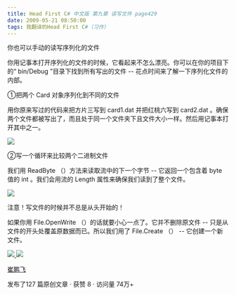 ```yaml
---
title: Head First C# 中文版 第九章 读写文件 page429
date: 2009-05-21 08:50:00
tags: 我翻译的Head First C#（习作）
---
```

你也可以手动的读写序列化的文件

  

你用记事本打开序列化的文件的时候，它看起来不怎么漂亮。你可以在你的项目下的“  bin/Debug  ”目录下找到所有写出的文件  \--
花点时间来了解一下序列化文件的内部。

  

①把两个  Card  对象序列化到不同的文件

  

用你原来写过的代码来把方片三写到  card1.dat  并把红桃六写到  card2.dat
。确保两个文件都被写出了，而且处于同一个文件夹下且文件大小一样。然后用记事本打开其中之一。

  

![](https://p-blog.csdn.net/images/p_blog_csdn_net/cuipengfei1/EntryImages/20090521/2009-05-20_22-30-01.jpg)

②写一个循环来比较两个二进制文件

  

我们用  ReadByte  （）方法来读取流中的下一个字节  \--  它返回一个包含着  byte  值的  int  。我们会用流的  Length
属性来确保我们读到了整个文件。

  

![](https://p-blog.csdn.net/images/p_blog_csdn_net/cuipengfei1/EntryImages/20090521/2009-05-21_08-37-33.jpg)

注意！写文件的时候并不总是从头开始的！

  

如果你用  File.OpenWrite  （）的话就要小心一点了。它并不删除原文件  \--  只是从文件的开头处覆盖原数据而已。所以我们用了
File.Create  （）  \--  它创建一个新文件。

  



[ ![](https://profile.csdnimg.cn/5/2/5/3_cuipengfei1)
![](https://g.csdnimg.cn/static/user-reg-year/1x/11.png)
](https://blog.csdn.net/cuipengfei1)

[ 崔鹏飞 ](https://blog.csdn.net/cuipengfei1)

发布了127 篇原创文章  ·  获赞 8  ·  访问量 74万+

